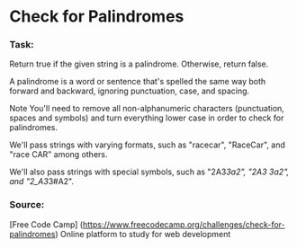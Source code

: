 # Check for Palindromes

### Task:

Return true if the given string is a palindrome. Otherwise, return false.

A palindrome is a word or sentence that's spelled the same way both forward and backward, ignoring punctuation, case, and spacing.

Note
You'll need to remove all non-alphanumeric characters (punctuation, spaces and symbols) and turn everything lower case in order to check for palindromes.

We'll pass strings with varying formats, such as "racecar", "RaceCar", and "race CAR" among others.

We'll also pass strings with special symbols, such as "2A3*3a2", "2A3  3a2", and "2_A3*3#A2".

### Source:

[Free Code Camp] (https://www.freecodecamp.org/challenges/check-for-palindromes)
Online platform to study for web development

